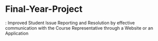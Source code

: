 # Final-Year-Project
:  Improved Student Issue Reporting and Resolution by effective communication with the Course Representative through a Website or an Application
